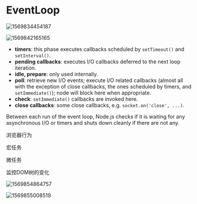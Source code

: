 # EventLoop

![1569834454187](D:\CODE\js\node\事件循环.assets\1569834454187.png)

![1569842165165](D:\CODE\js\node\事件循环.assets\1569842165165.png)

   

- **timers**: this phase executes callbacks scheduled by `setTimeout()` and `setInterval()`.
- **pending callbacks**: executes I/O callbacks deferred to the next loop iteration.
- **idle, prepare**: only used internally.
- **poll**: retrieve new I/O events; execute I/O related callbacks (almost all with the exception of close callbacks, the ones scheduled by timers, and `setImmediate()`); node will block here when appropriate.
- **check**: `setImmediate()` callbacks are invoked here.
- **close callbacks**: some close callbacks, e.g. `socket.on('close', ...)`.

Between each run of the event loop, Node.js checks if it is waiting for any asynchronous I/O or timers and shuts down cleanly if there are not any.



浏览器行为

宏任务

微任务

监控DOM树的变化

![1569854864757](D:\CODE\js\node\事件循环.assets\1569854864757.png)

![1569855008519](D:\CODE\js\node\事件循环.assets\1569855008519.png)